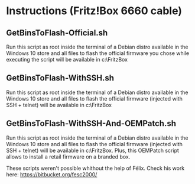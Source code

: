 # Instructions (Fritz!Box 6660 cable)

## GetBinsToFlash-Official.sh
Run this script as root inside the terminal of a Debian distro available in the Windows 10 store and all files to flash the official firmware you chose while executing the script will be available in c:\FritzBox

## GetBinsToFlash-WithSSH.sh
Run this script as root inside the terminal of a Debian distro available in the Windows 10 store and all files to flash the official firmware (injected with SSH + telnet) will be available in c:\FritzBox

## GetBinsToFlash-WithSSH-And-OEMPatch.sh
Run this script as root inside the terminal of a Debian distro available in the Windows 10 store and all files to flash the official firmware (injected with SSH + telnet) will be available in c:\FritzBox.
Plus, this OEMPatch script allows to install a retail firmware on a branded box.

These scripts weren't possible whithout the help of Félix. Check his work here: https://bitbucket.org/fesc2000/

